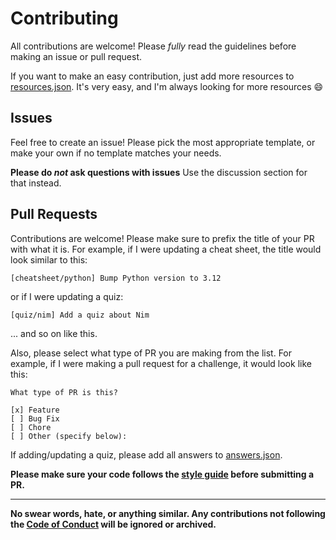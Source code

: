 # Contributing

All contributions are welcome! Please *fully* read the guidelines before making
an issue or pull request.

If you want to make an easy contribution, just add more resources to 
[resources.json](../resources.json). It's very easy, and I'm always looking for
more resources :smile:

## Issues

Feel free to create an issue! Please pick the most appropriate template, or
make your own if no template matches your needs. 

**Please do *not* ask questions with issues**
Use the discussion section for that instead. 

## Pull Requests

Contributions are welcome! Please make sure to prefix the title of your PR with
what it is. For example, if I were updating a cheat sheet, the title would look
similar to this:

`[cheatsheet/python] Bump Python version to 3.12`

or if I were updating a quiz:

`[quiz/nim] Add a quiz about Nim`

... and so on like this.

Also, please select what type of PR you are making from the list. For example,
if I were making a pull request for a challenge, it would look like this:

```
What type of PR is this?

[x] Feature
[ ] Bug Fix
[ ] Chore
[ ] Other (specify below):

```

If adding/updating a quiz, please add all answers to 
[answers.json](../quizzes/answers.json).

**Please make sure your code follows the [style guide](./STYLEGUIDE.md) before
submitting a PR.**

---
**No swear words, hate, or anything similar. Any contributions not following
the [Code of Conduct](./CODE_OF_CONDUCT.md) will be ignored or archived.**
